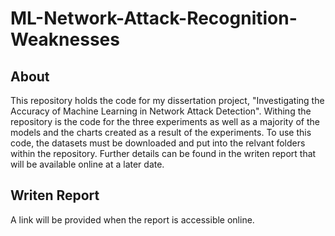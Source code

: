 # ML-Network-Attack-Recognition-Weaknesses

## About
This repository holds the code for my dissertation project, "Investigating the Accuracy of Machine Learning in Network Attack Detection". Withing the repository is the code for the three experiments as well as a majority of the models and the charts created as a result of the experiments. To use this code, the datasets must be downloaded and put into the relvant folders within the repository. Further details can be found in the writen report that will be available online at a later date.

## Writen Report
A link will be provided when the report is accessible online.
